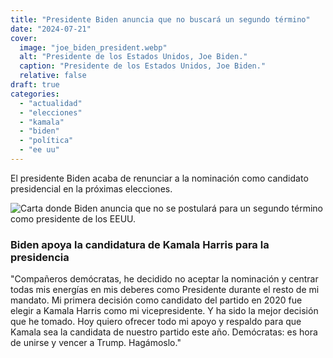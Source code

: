 ```yaml
---
title: "Presidente Biden anuncia que no buscará un segundo término"
date: "2024-07-21"
cover:
  image: "joe_biden_president.webp" 
  alt: "Presidente de los Estados Unidos, Joe Biden."
  caption: "Presidente de los Estados Unidos, Joe Biden."
  relative: false
draft: true
categories: 
  - "actualidad"
  - "elecciones"
  - "kamala"
  - "biden"
  - "política"
  - "ee uu"
---
```


El presidente Biden acaba de renunciar a la nominación como candidato presidencial en la próximas elecciones. 

![Carta donde Biden anuncia que no se postulará para un segundo término como presidente de los EEUU.](Biden_renuncia_post_X.webp "Carta donde Biden anuncia que no se postulará para un segundo término como presidente de los EEUU.")


### Biden apoya la candidatura de Kamala Harris para la presidencia

"Compañeros demócratas, he decidido no aceptar la nominación y centrar todas mis energías en mis deberes como Presidente durante el resto de mi mandato. Mi primera decisión como candidato del partido en 2020 fue elegir a Kamala Harris como mi vicepresidente. Y ha sido la mejor decisión que he tomado. Hoy quiero ofrecer todo mi apoyo y respaldo para que Kamala sea la candidata de nuestro partido este año. Demócratas: es hora de unirse y vencer a Trump. Hagámoslo."



















  
